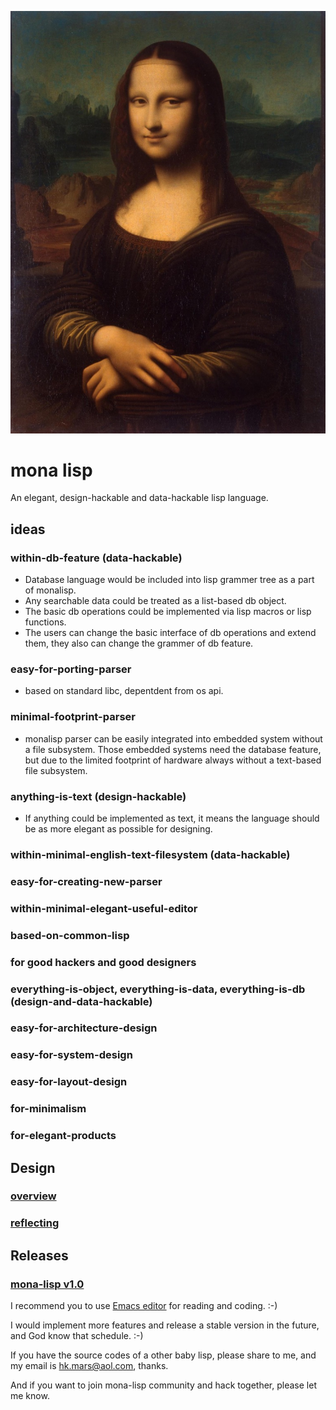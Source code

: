 
![image](doc/monalisa_logo.jpg "logo")


# mona lisp
An elegant, design-hackable and data-hackable lisp language.

## ideas
### within-db-feature (data-hackable)
- Database language would be included into lisp grammer tree as a part of monalisp.
- Any searchable data could be treated as a list-based db object.
- The basic db operations could be implemented via lisp macros or lisp functions.
- The users can change the basic interface of db operations and extend them, they also can change the grammer of db feature.

### easy-for-porting-parser
- based on standard libc, depentdent from os api.

### minimal-footprint-parser
- monalisp parser can be easily integrated into embedded system without a file subsystem.
Those embedded systems need the database feature, but due to the limited footprint of hardware always without a text-based file subsystem.

### anything-is-text (design-hackable)
- If anything could be implemented as text, it means the language should be as more elegant as possible for designing. 

### within-minimal-english-text-filesystem (data-hackable)

### easy-for-creating-new-parser

### within-minimal-elegant-useful-editor

### based-on-common-lisp

### for good hackers and good designers

### everything-is-object, everything-is-data, everything-is-db (design-and-data-hackable)

### easy-for-architecture-design

### easy-for-system-design

### easy-for-layout-design

### for-minimalism

### for-elegant-products


## Design

### [overview](design.md)

### [reflecting](./design-reflecting.md)


## Releases

### [mona-lisp v1.0](https://github.com/hk-mars/mona-lisp/releases/tag/v1.0)

I recommend you to use [Emacs editor](https://www.gnu.org/software/emacs/) for reading and coding. :-)

I would implement more features and release a stable version in the future, and God know that schedule. :-)

If you have the source codes of a other baby lisp, please share to me, and my email is hk.mars@aol.com, thanks.

And if you want to join mona-lisp community and hack together, please let me know.



